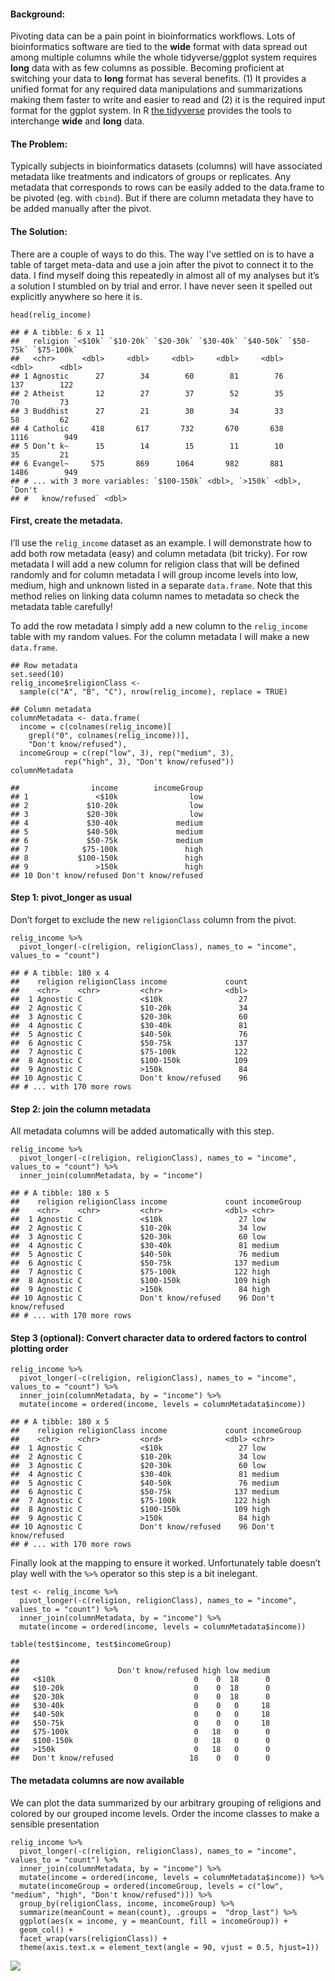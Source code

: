 #### Background:

Pivoting data can be a pain point in bioinformatics workflows. Lots of
bioinformatics software are tied to the **wide** format with data spread
out among multiple columns while the whole tidyverse/ggplot system
requires **long** data with as few columns as possible. Becoming
proficient at switching your data to **long** format has several
benefits. (1) It provides a unified format for any required data
manipulations and summarizations making them faster to write and easier
to read and (2) it is the required input format for the ggplot system.
In R [the tidyverse](https://www.tidyverse.org/) provides the tools to
interchange **wide** and **long** data.

#### The Problem:

Typically subjects in bioinformatics datasets (columns) will have
associated metadata like treatments and indicators of groups or
replicates. Any metadata that corresponds to rows can be easily added to
the data.frame to be pivoted (eg. with `cbind`). But if there are column
metadata they have to be added manually after the pivot.

#### The Solution:

There are a couple of ways to do this. The way I’ve settled on is to
have a table of target meta-data and use a join after the pivot to
connect it to the data. I find myself doing this repeatedly in almost
all of my analyses but it’s a solution I stumbled on by trial and error.
I have never seen it spelled out explicitly anywhere so here it is.

    head(relig_income)

    ## # A tibble: 6 x 11
    ##   religion `<$10k` `$10-20k` `$20-30k` `$30-40k` `$40-50k` `$50-75k` `$75-100k`
    ##   <chr>      <dbl>     <dbl>     <dbl>     <dbl>     <dbl>     <dbl>      <dbl>
    ## 1 Agnostic      27        34        60        81        76       137        122
    ## 2 Atheist       12        27        37        52        35        70         73
    ## 3 Buddhist      27        21        30        34        33        58         62
    ## 4 Catholic     418       617       732       670       638      1116        949
    ## 5 Don’t k~      15        14        15        11        10        35         21
    ## 6 Evangel~     575       869      1064       982       881      1486        949
    ## # ... with 3 more variables: `$100-150k` <dbl>, `>150k` <dbl>, `Don't
    ## #   know/refused` <dbl>

#### First, create the metadata.

I’ll use the `relig_income` dataset as an example. I will demonstrate
how to add both row metadata (easy) and column metadata (bit tricky).
For row metadata I will add a new column for religion class that will be
defined randomly and for column metadata I will group income levels into
low, medium, high and unknown listed in a separate `data.frame`. Note
that this method relies on linking data column names to metadata so
check the metadata table carefully!

To add the row metadata I simply add a new column to the `relig_income`
table with my random values. For the column metadata I will make a new
`data.frame`.

    ## Row metadata
    set.seed(10)
    relig_income$religionClass <- 
      sample(c("A", "B", "C"), nrow(relig_income), replace = TRUE)

    ## Column metadata
    columnMetadata <- data.frame(
      income = c(colnames(relig_income)[
        grepl("0", colnames(relig_income))],
        "Don't know/refused"),
      incomeGroup = c(rep("low", 3), rep("medium", 3), 
                rep("high", 3), "Don't know/refused"))
    columnMetadata

    ##                income        incomeGroup
    ## 1               <$10k                low
    ## 2             $10-20k                low
    ## 3             $20-30k                low
    ## 4             $30-40k             medium
    ## 5             $40-50k             medium
    ## 6             $50-75k             medium
    ## 7            $75-100k               high
    ## 8           $100-150k               high
    ## 9               >150k               high
    ## 10 Don't know/refused Don't know/refused

#### Step 1: pivot\_longer as usual

Don’t forget to exclude the new `religionClass` column from the pivot.

    relig_income %>%
      pivot_longer(-c(religion, religionClass), names_to = "income", values_to = "count")

    ## # A tibble: 180 x 4
    ##    religion religionClass income             count
    ##    <chr>    <chr>         <chr>              <dbl>
    ##  1 Agnostic C             <$10k                 27
    ##  2 Agnostic C             $10-20k               34
    ##  3 Agnostic C             $20-30k               60
    ##  4 Agnostic C             $30-40k               81
    ##  5 Agnostic C             $40-50k               76
    ##  6 Agnostic C             $50-75k              137
    ##  7 Agnostic C             $75-100k             122
    ##  8 Agnostic C             $100-150k            109
    ##  9 Agnostic C             >150k                 84
    ## 10 Agnostic C             Don't know/refused    96
    ## # ... with 170 more rows

#### Step 2: join the column metadata

All metadata columns will be added automatically with this step.

    relig_income %>%
      pivot_longer(-c(religion, religionClass), names_to = "income", values_to = "count") %>%
      inner_join(columnMetadata, by = "income")

    ## # A tibble: 180 x 5
    ##    religion religionClass income             count incomeGroup       
    ##    <chr>    <chr>         <chr>              <dbl> <chr>             
    ##  1 Agnostic C             <$10k                 27 low               
    ##  2 Agnostic C             $10-20k               34 low               
    ##  3 Agnostic C             $20-30k               60 low               
    ##  4 Agnostic C             $30-40k               81 medium            
    ##  5 Agnostic C             $40-50k               76 medium            
    ##  6 Agnostic C             $50-75k              137 medium            
    ##  7 Agnostic C             $75-100k             122 high              
    ##  8 Agnostic C             $100-150k            109 high              
    ##  9 Agnostic C             >150k                 84 high              
    ## 10 Agnostic C             Don't know/refused    96 Don't know/refused
    ## # ... with 170 more rows

#### Step 3 (optional): Convert character data to ordered factors to control plotting order

    relig_income %>%
      pivot_longer(-c(religion, religionClass), names_to = "income", values_to = "count") %>%
      inner_join(columnMetadata, by = "income") %>%
      mutate(income = ordered(income, levels = columnMetadata$income))

    ## # A tibble: 180 x 5
    ##    religion religionClass income             count incomeGroup       
    ##    <chr>    <chr>         <ord>              <dbl> <chr>             
    ##  1 Agnostic C             <$10k                 27 low               
    ##  2 Agnostic C             $10-20k               34 low               
    ##  3 Agnostic C             $20-30k               60 low               
    ##  4 Agnostic C             $30-40k               81 medium            
    ##  5 Agnostic C             $40-50k               76 medium            
    ##  6 Agnostic C             $50-75k              137 medium            
    ##  7 Agnostic C             $75-100k             122 high              
    ##  8 Agnostic C             $100-150k            109 high              
    ##  9 Agnostic C             >150k                 84 high              
    ## 10 Agnostic C             Don't know/refused    96 Don't know/refused
    ## # ... with 170 more rows

Finally look at the mapping to ensure it worked. Unfortunately table
doesn’t play well with the `%>%` operator so this step is a bit
inelegant.

    test <- relig_income %>%
      pivot_longer(-c(religion, religionClass), names_to = "income", values_to = "count") %>%
      inner_join(columnMetadata, by = "income") %>%
      mutate(income = ordered(income, levels = columnMetadata$income))

    table(test$income, test$incomeGroup)

    ##                     
    ##                      Don't know/refused high low medium
    ##   <$10k                               0    0  18      0
    ##   $10-20k                             0    0  18      0
    ##   $20-30k                             0    0  18      0
    ##   $30-40k                             0    0   0     18
    ##   $40-50k                             0    0   0     18
    ##   $50-75k                             0    0   0     18
    ##   $75-100k                            0   18   0      0
    ##   $100-150k                           0   18   0      0
    ##   >150k                               0   18   0      0
    ##   Don't know/refused                 18    0   0      0

#### The metadata columns are now available

We can plot the data summarized by our arbitrary grouping of religions
and colored by our grouped income levels. Order the income classes to
make a sensible presentation

    relig_income %>%
      pivot_longer(-c(religion, religionClass), names_to = "income", values_to = "count") %>%
      inner_join(columnMetadata, by = "income") %>%
      mutate(income = ordered(income, levels = columnMetadata$income)) %>%
      mutate(incomeGroup = ordered(incomeGroup, levels = c("low", "medium", "high", "Don't know/refused"))) %>%
      group_by(religionClass, income, incomeGroup) %>%
      summarize(meanCount = mean(count), .groups =  "drop_last") %>%
      ggplot(aes(x = income, y = meanCount, fill = incomeGroup)) +
      geom_col() +
      facet_wrap(vars(religionClass)) + 
      theme(axis.text.x = element_text(angle = 90, vjust = 0.5, hjust=1))

![](pivotColumnMetadata_files/figure-markdown_strict/unnamed-chunk-8-1.png)
